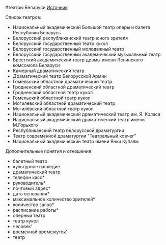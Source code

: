 #театры Беларуси
[Источник](http://afisha.tut.by/places/theatre/)

Список театров:
* Национальный академический Большой театр оперы и балета Республики Беларусь
* Белорусский республиканский театр юного зрителя
* Белорусский государственный театр кукол
* Белорусский государственный молодежный театр
* Белорусский государственный академический музыкальный театр
* Брестский академический театр драмы имени Ленинского комсомола Беларуси
* Камерный драматический театр
* Драматический театр Белорусской Армии
* Гомельский областной драматический театр
* Гродненский областной драматический театр
* Гродненский областной театр кукол
* Гомельский областной театр кукол
* Могилевский областной драматический театр
* Могилёвский областной театр кукол
* Национальный академический драматический театр им. Я. Коласа
* Национальный академический драматический театр имени М.Горького
* Республиканский театр белорусской драматургии
* Театр современной драматургии "Театральный ковчег"
* Национальный академический театр имени Янки Купалы

Дополнительные понятия и отношения
* балетный театр
* культурное наследие
* драматический театр
* телефон касс*
* руководитель*
* почтовый адрес*
* дата основания*
* максимальное количество зрителей*
* количество залов*
* расписание работы*
* оперный театр
* театр кукол
* человек'
* временной промежуток'
* театр
